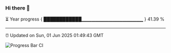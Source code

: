 ### Hi there 👋

⏳ Year progress { ████████████▁▁▁▁▁▁▁▁▁▁▁▁▁▁▁▁▁▁ } 41.39 %

---

⏰ Updated on Sun, 01 Jun 2025 01:49:43 GMT

![Progress Bar CI](https://github.com/JuvenileQ/Progress-Bar-CI/workflows/main/badge.svg)
